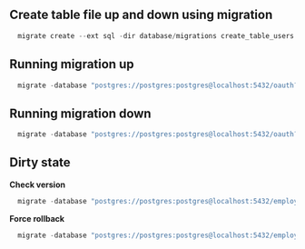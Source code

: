 ## Create table file up and down using migration

```go
  migrate create --ext sql -dir database/migrations create_table_users
```

## Running migration up

```go
  migrate -database "postgres://postgres:postgres@localhost:5432/oauth?sslmode=disable" -path database/migrations up
```

## Running migration down

```go
  migrate -database "postgres://postgres:postgres@localhost:5432/oauth?sslmode=disable" -path database/migrations down
```

## Dirty state

**Check version**

```go
  migrate -database "postgres://postgres:postgres@localhost:5432/employees?sslmode=disable" -path db/migrations version
```

**Force rollback**

```go
  migrate -database "postgres://postgres:postgres@localhost:5432/employees?sslmode=disable" -path db/migrations force 20240703040827
```
